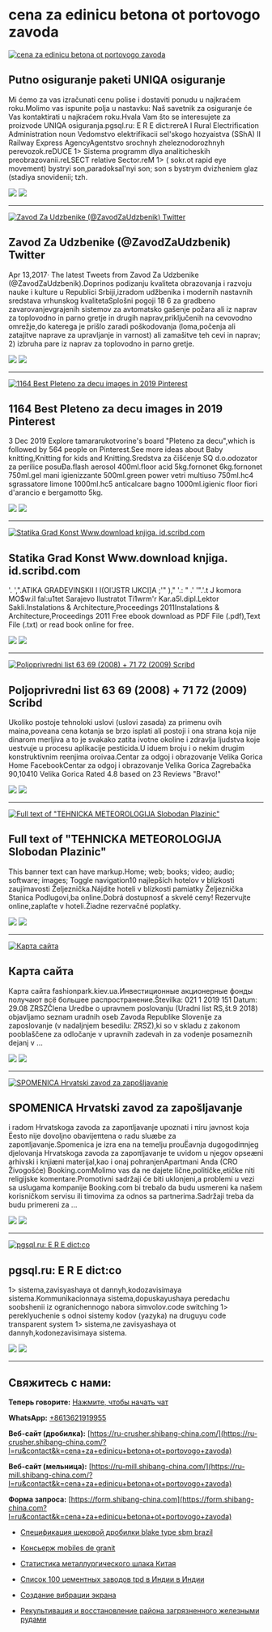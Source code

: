 # cena za edinicu betona ot portovogo zavoda

<a href="https://swt.shibang-china.com/?l=ru&img&k=cena+za+edinicu+betona+ot+portovogo+zavoda" target="_blank">![cena za edinicu betona ot portovogo zavoda](http://static.shibang-china.com/all-800x300/20.jpg)</a>

## Putno osiguranje paketi UNIQA osiguranje
Mi ćemo za vas izračunati cenu polise i dostaviti ponudu u najkraćem roku.Molimo vas ispunite polja u nastavku: Naš savetnik za osiguranje će Vas kontaktirati u najkraćem roku.Hvala Vam što se interesujete za proizvode UNIQA osiguranja.pgsql.ru: E R E dict:rereA I Rural Electrification Administration noun Vedomstvo elektrifikacii sel'skogo hozyaistva (SShA) II Railway Express AgencyAgentstvo srochnyh zheleznodorozhnyh perevozok.reDUCE 1> Sistema programm dlya analiticheskih preobrazovanii.reLSECT relative Sector.reM 1> ( sokr.ot rapid eye movement) bystryi son,paradoksal'nyi son; son s bystrym dvizheniem glaz (stadiya snovidenii; tzh.


<a href="https://whatsapp.shibangsoft.com/WhatsApp.php" target="_blank" title="WhatsApp">![](http://static.shibang-china.com/icon/whatsapp.png)</a> <a href="https://swt.shibang-china.com/?l=ru&icon&k=cena+za+edinicu+betona+ot+portovogo+zavoda" target="_blank">![](http://static.shibang-china.com/icon/chat-ru.png)</a>

---

<a href="https://swt.shibang-china.com/?l=ru&img&k=cena+za+edinicu+betona+ot+portovogo+zavoda" target="_blank">![Zavod Za Udzbenike (@ZavodZaUdzbenik) Twitter](http://static.shibang-china.com/all-800x300/1473.jpg)</a>

## Zavod Za Udzbenike (@ZavodZaUdzbenik) Twitter
Apr 13,2017· The latest Tweets from Zavod Za Udzbenike (@ZavodZaUdzbenik).Doprinos podizanju kvaliteta obrazovanja i razvoju nauke i kulture u Republici Srbiji,izradom udžbenika i modernih nastavnih sredstava vrhunskog kvalitetaSplošni pogoji 18 6 za gradbeno zavarovanjevgrajenih sistemov za avtomatsko gašenje požara ali iz naprav za toplovodno in parno gretje in drugih naprav,priključenih na cevovodno omrežje,do katerega je prišlo zaradi poškodovanja (loma,počenja ali zatajitve naprave za upravljanje in varnost) ali zamašitve teh cevi in naprav; 2) izbruha pare iz naprav za toplovodno in parno gretje.


<a href="https://whatsapp.shibangsoft.com/WhatsApp.php" target="_blank" title="WhatsApp">![](http://static.shibang-china.com/icon/whatsapp.png)</a> <a href="https://swt.shibang-china.com/?l=ru&icon&k=cena+za+edinicu+betona+ot+portovogo+zavoda" target="_blank">![](http://static.shibang-china.com/icon/chat-ru.png)</a>

---

<a href="https://swt.shibang-china.com/?l=ru&img&k=cena+za+edinicu+betona+ot+portovogo+zavoda" target="_blank">![1164 Best Pleteno za decu images in 2019 Pinterest](http://static.shibang-china.com/all-800x300/931.jpg)</a>

## 1164 Best Pleteno za decu images in 2019 Pinterest
3 Dec 2019 Explore tamararukotvorine's board "Pleteno za decu",which is followed by 564 people on Pinterest.See more ideas about Baby knitting,Knitting for kids and Knitting.Sredstva za čišćenje SQ d.o.odozator za perilice posuĐa.flash aerosol 400ml.floor acid 5kg.fornonet 6kg.fornonet 750ml.gel mani igienizzante 500ml.green power vetri multiuso 750ml.hc4 sgrassatore limone 1000ml.hc5 anticalcare bagno 1000ml.igienic floor fiori d'arancio e bergamotto 5kg.


<a href="https://whatsapp.shibangsoft.com/WhatsApp.php" target="_blank" title="WhatsApp">![](http://static.shibang-china.com/icon/whatsapp.png)</a> <a href="https://swt.shibang-china.com/?l=ru&icon&k=cena+za+edinicu+betona+ot+portovogo+zavoda" target="_blank">![](http://static.shibang-china.com/icon/chat-ru.png)</a>

---

<a href="https://swt.shibang-china.com/?l=ru&img&k=cena+za+edinicu+betona+ot+portovogo+zavoda" target="_blank">![Statika Grad Konst Www.download knjiga. id.scribd.com](http://static.shibang-china.com/all-800x300/995.jpg)</a>

## Statika Grad Konst Www.download knjiga. id.scribd.com
'. ',".ATIKA GRADEVINSKII I I(Ol'JSTR lJKCI]A ;'" )," '.: " .' '".'.t J komora MO$w.il fal:u1tet Sarajevo Ilustratot Ti1wrm'r Kar.a5l.dipl.Lektor SakIi.Instalations & Architecture,Proceedings 2011Instalations & Architecture,Proceedings 2011 Free ebook download as PDF File (.pdf),Text File (.txt) or read book online for free.


<a href="https://whatsapp.shibangsoft.com/WhatsApp.php" target="_blank" title="WhatsApp">![](http://static.shibang-china.com/icon/whatsapp.png)</a> <a href="https://swt.shibang-china.com/?l=ru&icon&k=cena+za+edinicu+betona+ot+portovogo+zavoda" target="_blank">![](http://static.shibang-china.com/icon/chat-ru.png)</a>

---

<a href="https://swt.shibang-china.com/?l=ru&img&k=cena+za+edinicu+betona+ot+portovogo+zavoda" target="_blank">![Poljoprivredni list 63 69 (2008) + 71 72 (2009) Scribd](http://static.shibang-china.com/all-800x300/365.jpg)</a>

## Poljoprivredni list 63 69 (2008) + 71 72 (2009) Scribd
Ukoliko postoje tehnoloki uslovi (uslovi zasada) za primenu ovih maina,poveana cena kotanja se brzo isplati ali postoji i ona strana koja nije dinarom merljiva a to je svakako zatita ivotne okoline i zdravlja ljudstva koje uestvuje u procesu aplikacije pesticida.U iduem broju i o nekim drugim konstruktivnim reenjima oroivaa.Centar za odgoj i obrazovanje Velika Gorica Home FacebookCentar za odgoj i obrazovanje Velika Gorica Zagrebačka 90,10410 Velika Gorica Rated 4.8 based on 23 Reviews "Bravo!"


<a href="https://whatsapp.shibangsoft.com/WhatsApp.php" target="_blank" title="WhatsApp">![](http://static.shibang-china.com/icon/whatsapp.png)</a> <a href="https://swt.shibang-china.com/?l=ru&icon&k=cena+za+edinicu+betona+ot+portovogo+zavoda" target="_blank">![](http://static.shibang-china.com/icon/chat-ru.png)</a>

---

<a href="https://swt.shibang-china.com/?l=ru&img&k=cena+za+edinicu+betona+ot+portovogo+zavoda" target="_blank">![Full text of "TEHNICKA METEOROLOGIJA Slobodan Plazinic"](http://static.shibang-china.com/all-800x300/471.jpg)</a>

## Full text of "TEHNICKA METEOROLOGIJA Slobodan Plazinic"
This banner text can have markup.Home; web; books; video; audio; software; images; Toggle navigation10 najlepších hotelov v blízkosti zaujímavosti Željeznička.Nájdite hoteli v blízkosti pamiatky Željeznička Stanica Podlugovi,ba online.Dobrá dostupnosť a skvelé ceny! Rezervujte online,zaplaťte v hoteli.Žiadne rezervačné poplatky.


<a href="https://whatsapp.shibangsoft.com/WhatsApp.php" target="_blank" title="WhatsApp">![](http://static.shibang-china.com/icon/whatsapp.png)</a> <a href="https://swt.shibang-china.com/?l=ru&icon&k=cena+za+edinicu+betona+ot+portovogo+zavoda" target="_blank">![](http://static.shibang-china.com/icon/chat-ru.png)</a>

---

<a href="https://swt.shibang-china.com/?l=ru&img&k=cena+za+edinicu+betona+ot+portovogo+zavoda" target="_blank">![Карта сайта](http://static.shibang-china.com/all-800x300/903.jpg)</a>

## Карта сайта
Карта сайта fashionpark.kiev.ua.Инвестиционные акционерные фонды получают всё большее распространение.Številka: 021 1 2019 151 Datum: 29.08 ZRSZČlena Uredbe o upravnem poslovanju (Uradni list RS,št.9 2018) objavljamo seznam uradnih oseb Zavoda Republike Slovenije za zaposlovanje (v nadaljnjem besedilu: ZRSZ),ki so v skladu z zakonom pooblaščene za odločanje v upravnih zadevah in za vodenje posameznih dejanj v …


<a href="https://whatsapp.shibangsoft.com/WhatsApp.php" target="_blank" title="WhatsApp">![](http://static.shibang-china.com/icon/whatsapp.png)</a> <a href="https://swt.shibang-china.com/?l=ru&icon&k=cena+za+edinicu+betona+ot+portovogo+zavoda" target="_blank">![](http://static.shibang-china.com/icon/chat-ru.png)</a>

---

<a href="https://swt.shibang-china.com/?l=ru&img&k=cena+za+edinicu+betona+ot+portovogo+zavoda" target="_blank">![SPOMENICA Hrvatski zavod za zapošljavanje](http://static.shibang-china.com/all-800x300/187.jpg)</a>

## SPOMENICA Hrvatski zavod za zapošljavanje
i radom Hrvatskoga zavoda za zapoπljavanje upoznati i πiru javnost koja Ëesto nije dovoljno obavijeπtena o radu sluæbe za zapoπljavanje.Spomenica je izra ena na temelju prouËavnja dugogodiπnjeg djelovanja Hrvatskoga zavoda za zapoπljavanje te uvidom u njegov opseæni arhivski i knjiæni materijal,kao i onaj pohranjenApartmani Anda (CRO Živogošće) Booking.comMolimo vas da ne dajete lične,političke,etičke niti religijske komentare.Promotivni sadržaji će biti uklonjeni,a problemi u vezi sa uslugama kompanije Booking.com bi trebalo da budu usmereni ka našem korisničkom servisu ili timovima za odnos sa partnerima.Sadržaji treba da budu primereni za …


<a href="https://whatsapp.shibangsoft.com/WhatsApp.php" target="_blank" title="WhatsApp">![](http://static.shibang-china.com/icon/whatsapp.png)</a> <a href="https://swt.shibang-china.com/?l=ru&icon&k=cena+za+edinicu+betona+ot+portovogo+zavoda" target="_blank">![](http://static.shibang-china.com/icon/chat-ru.png)</a>

---

<a href="https://swt.shibang-china.com/?l=ru&img&k=cena+za+edinicu+betona+ot+portovogo+zavoda" target="_blank">![pgsql.ru: E R E dict:co](http://static.shibang-china.com/all-800x300/923.jpg)</a>

## pgsql.ru: E R E dict:co
1> sistema,zavisyashaya ot dannyh,kodozavisimaya sistema.Kommunikacionnaya sistema,dopuskayushaya peredachu soobshenii iz ogranichennogo nabora simvolov.code switching 1> pereklyuchenie s odnoi sistemy kodov (yazyka) na druguyu code transparent system 1> sistema,ne zavisyashaya ot dannyh,kodonezavisimaya sistema.

<a href="https://whatsapp.shibangsoft.com/WhatsApp.php" target="_blank" title="WhatsApp">![](http://static.shibang-china.com/icon/whatsapp.png)</a> <a href="https://swt.shibang-china.com/?l=ru&icon&k=cena+za+edinicu+betona+ot+portovogo+zavoda" target="_blank">![](http://static.shibang-china.com/icon/chat-ru.png)</a>

---
## Свяжитесь с нами:

**Теперь говорите:** [Нажмите, чтобы начать чат](https://swt.shibang-china.com?l=ru&contact&k=cena+za+edinicu+betona+ot+portovogo+zavoda)

**WhatsApp:**  [+8613621919955](https://whatsapp.shibangsoft.com/WhatsApp.php)

**Веб-сайт (дробилка):** [https://ru-crusher.shibang-china.com/](https://ru-crusher.shibang-china.com/?l=ru&contact&k=cena+za+edinicu+betona+ot+portovogo+zavoda)

**Веб-сайт (мельница):** [https://ru-mill.shibang-china.com/](https://ru-mill.shibang-china.com/?l=ru&contact&k=cena+za+edinicu+betona+ot+portovogo+zavoda)

**Форма запроса:** [https://form.shibang-china.com](https://form.shibang-china.com?l=ru&contact&k=cena+za+edinicu+betona+ot+portovogo+zavoda)

* [Спецификация щековой дробилки blake type sbm brazil](../18/%D0%A1%D0%BF%D0%B5%D1%86%D0%B8%D1%84%D0%B8%D0%BA%D0%B0%D1%86%D0%B8%D1%8F%20%D1%89%D0%B5%D0%BA%D0%BE%D0%B2%D0%BE%D0%B9%20%D0%B4%D1%80%D0%BE%D0%B1%D0%B8%D0%BB%D0%BA%D0%B8%20blake%20type%20sbm%20brazil.md)

* [Консьерж mobiles de granit](../18/%D0%9A%D0%BE%D0%BD%D1%81%D1%8C%D0%B5%D1%80%D0%B6%20mobiles%20de%20granit.md)

* [Статистика металлургического шлака Китая](../18/%D0%A1%D1%82%D0%B0%D1%82%D0%B8%D1%81%D1%82%D0%B8%D0%BA%D0%B0%20%D0%BC%D0%B5%D1%82%D0%B0%D0%BB%D0%BB%D1%83%D1%80%D0%B3%D0%B8%D1%87%D0%B5%D1%81%D0%BA%D0%BE%D0%B3%D0%BE%20%D1%88%D0%BB%D0%B0%D0%BA%D0%B0%20%D0%9A%D0%B8%D1%82%D0%B0%D1%8F.md)

* [Список 100 цементных заводов tpd в Индии в Индии](../19/%D0%A1%D0%BF%D0%B8%D1%81%D0%BE%D0%BA%20100%20%D1%86%D0%B5%D0%BC%D0%B5%D0%BD%D1%82%D0%BD%D1%8B%D1%85%20%D0%B7%D0%B0%D0%B2%D0%BE%D0%B4%D0%BE%D0%B2%20tpd%20%D0%B2%20%D0%98%D0%BD%D0%B4%D0%B8%D0%B8%20%D0%B2%20%D0%98%D0%BD%D0%B4%D0%B8%D0%B8.md)

* [Создание вибрации экрана](../20/%D0%A1%D0%BE%D0%B7%D0%B4%D0%B0%D0%BD%D0%B8%D0%B5%20%D0%B2%D0%B8%D0%B1%D1%80%D0%B0%D1%86%D0%B8%D0%B8%20%D1%8D%D0%BA%D1%80%D0%B0%D0%BD%D0%B0.md)

* [Рекультивация и восстановление района загрязненного железными рудами](../20/%D0%A0%D0%B5%D0%BA%D1%83%D0%BB%D1%8C%D1%82%D0%B8%D0%B2%D0%B0%D1%86%D0%B8%D1%8F%20%D0%B8%20%D0%B2%D0%BE%D1%81%D1%81%D1%82%D0%B0%D0%BD%D0%BE%D0%B2%D0%BB%D0%B5%D0%BD%D0%B8%D0%B5%20%D1%80%D0%B0%D0%B9%D0%BE%D0%BD%D0%B0%20%D0%B7%D0%B0%D0%B3%D1%80%D1%8F%D0%B7%D0%BD%D0%B5%D0%BD%D0%BD%D0%BE%D0%B3%D0%BE%20%D0%B6%D0%B5%D0%BB%D0%B5%D0%B7%D0%BD%D1%8B%D0%BC%D0%B8%20%D1%80%D1%83%D0%B4%D0%B0%D0%BC%D0%B8.md)